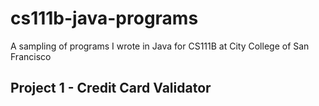 # cs111b-java-programs
A sampling of programs I wrote in Java for CS111B at City College of San Francisco

## Project 1 - Credit Card Validator
